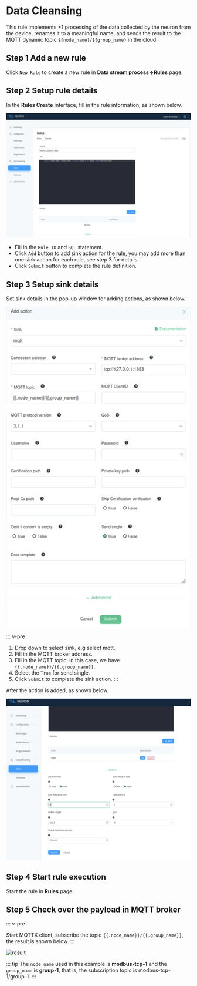 # Data Cleansing

This rule implements +1 processing of the data collected by the neuron from the device, renames it to a meaningful name, and sends the result to the MQTT dynamic topic `${node_name}/${group_name}` in the cloud.

## Step 1 Add a new rule

Click `New Rule` to create a new rule in **Data stream process->Rules** page.

## Step 2 Setup rule details

In the **Rules Create** interface, fill in the rule information, as shown below.

![data-stream-rules-add-action](./assets/data-stream-rules-add-action.png)

* Fill in the `Rule ID` and `SQL` statement.
* Click `Add` button to add sink action for the rule, you may add more than one sink action for each rule, see step 3 for details.
* Click `Submit` button to complete the rule definition.

## Step 3 Setup sink details

Set sink details in the pop-up window for adding actions, as shown below.

![data-stream-rules-action](./assets/data-stream-rules-action.png)

::: v-pre

1. Drop down to select sink, e.g select mqtt.
2. Fill in the MQTT broker address.
3. Fill in the MQTT topic, in this case, we have `{{.node_name}}/{{.group_name}}`.
4. Select the `True` for send single.
5. Click `Submit` to complete the sink action.
:::

After the action is added, as shown below.

![data-stream-rules](./assets/data-stream-rules.png)

## Step 4 Start rule execution

Start the rule in **Rules** page.

## Step 5 Check over the payload in MQTT broker

::: v-pre

Start MQTTX client, subscribe the topic `{{.node_name}}/{{.group_name}}`, the result is shown below.
:::

![result](./assets/result.png)

::: tip
The `node_name` used in this example is **modbus-tcp-1** and the `group_name` is **group-1**, that is, the subscription topic is modbus-tcp-1/group-1.
:::
